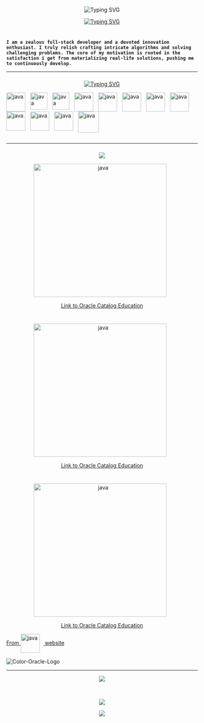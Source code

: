 ###

<!--Code Composer and  Cyber Craftsman.. Code Connoisseur..Cybernetic Craftsman.. Cyber Sculptor ......Full-stack weaver,-->
<!--**`curious individual`**-->

<p align="center">
<img src="https://readme-typing-svg.demolab.com?font=Fira+Code&weight=500&size=30&pause=5000000&random=false&width=435&lines=Mohammad+Yassine+Alami&center=true&vCenter=true" alt="Typing SVG" /></a>
</p>

<p align="center"> <a href="https://github.com/DenverCoder1">
	<img src="https://readme-typing-svg.demolab.com?font=Fira+Code&weight=500&size=30&pause=400&random=false&width=435&lines=Code+Composer..+%E2%99%AA+%E2%8C%98;Cyber+Craftsman..+%F0%9F%9B%A0&font=Fira%20Code&center=true&width=440&height=45&vCenter=true&pause=1000&size=22" alt="Typing SVG" /></a>
</p>

#
###



**`I am a zealous full-stack developer and a devoted innovation enthusiast. I truly relish crafting intricate algorithms and solving challenging problems. The core of my motivation is rooted in the satisfaction i get from materializing real-life solutions, pushing me to continuously develop.`**


<hr>

###

<p align="center">
<a href="https://git.io/typing-svg"><img src="https://readme-typing-svg.demolab.com?font=Fira+Code&weight=300&pause=77777&width=435&lines=Languages+and+Tools&center=true&vCenter=true" alt="Typing SVG" /></a>
</p>

<img align="left" alt="java" width="50px" style="padding-right:10px;" src="https://cdn.jsdelivr.net/gh/devicons/devicon@latest/icons/java/java-original.svg" />

<img align="left" alt="java" width="45px" style="padding-right:10px;" src="https://cdn.jsdelivr.net/gh/devicons/devicon@latest/icons/spring/spring-original.svg" />


<p><img align="left" alt="java" width="45px" style="padding-right:10px;" src="https://github.com/YassineAlami/YassineAlami/assets/40896739/0a3141c8-2dbd-44c9-be42-bab6549ce4cf" alt="spring-boot-logo"></p>


<img align="left" alt="java" width="50px" style="padding-right:10px;"  src="https://cdn.jsdelivr.net/gh/devicons/devicon@latest/icons/angularjs/angularjs-original.svg" />
          
<img align="left" alt="java" width="50px" style="padding-right:10px;" src="https://cdn.jsdelivr.net/gh/devicons/devicon@latest/icons/html5/html5-original.svg" />

<img align="left" alt="java" width="50px" style="padding-right:10px;" src="https://cdn.jsdelivr.net/gh/devicons/devicon@latest/icons/css3/css3-original.svg" />
          
<img align="left" alt="java" width="50px" style="padding-right:10px;" src="https://cdn.jsdelivr.net/gh/devicons/devicon@latest/icons/javascript/javascript-original.svg" />   

<img align="left" alt="java" width="50px" style="padding-right:10px;" src="https://cdn.jsdelivr.net/gh/devicons/devicon@latest/icons/python/python-original.svg" />

<img align="left" alt="java" width="50px" style="padding-right:10px;" src="https://cdn.jsdelivr.net/gh/devicons/devicon@latest/icons/cplusplus/cplusplus-original.svg" />

<img align="left" alt="java" width="50px" style="padding-right:10px;" src="https://cdn.jsdelivr.net/gh/devicons/devicon@latest/icons/csharp/csharp-original.svg" />

<img align="left" alt="java" width="50px" style="padding-right:10px;" src="https://cdn.jsdelivr.net/gh/devicons/devicon@latest/icons/laravel/laravel-original.svg" />          

<p><img align="left" alt="java" width="55px" style="padding-right:10px;"  src="https://github.com/YassineAlami/YassineAlami/assets/40896739/fa9468d5-4417-47a4-a253-f7900a372c8c" alt="pngegg(10)"></p>

<br><br><br><br><br><br><br>
<hr>

###

<p align="center">
<img src="https://readme-typing-svg.demolab.com?font=Fira+Code&pause=70000&random=false&width=435&lines=Certificates&center=true&vCenter=true"</p>



<p align="center" ><img align="center" alt="java" width="350px" style="padding-right:10px;" src="https://github.com/YassineAlami/YassineAlami/assets/40896739/789cd13f-22b3-4a70-b03c-d68801e58052" alt="Oracle Certified Associate, Java SE 8 Programmer_pages-to-jpg-0002"></p>
<p align="center" >
<a href="https://catalog-education.oracle.com/pls/certview/sharebadge?id=3407B705A5F04026D4BE72FF284899CF791586F810D12BE65BDA0CC7BCC88A63">Link to Oracle Catalog Education</a>
</p>

#

<p align="center" ><img align="center" alt="java" width="350px" style="padding-right:10px;" src="https://github.com/YassineAlami/YassineAlami/assets/40896739/59c458f4-4766-48fe-ac49-fcb1bd6615f0" alt="Oracle Cloud Infrastructure 2023 Certified Developer Professional_page-0001"></p>

<p align="center" >
<a href="https://catalog-education.oracle.com/pls/certview/sharebadge?id=0B192800F17228A3BABB8915F7D595688F3019A74C5C267B41FA1A2B9A92F88F">Link to Oracle Catalog Education</a>
</p>



#

<p align="center" ><img align="center" alt="java" width="350px" style="padding-right:10px;" src="https://github.com/YassineAlami/YassineAlami/assets/40896739/10698b41-466f-4736-9204-e3b38757de5d" alt="Oracle Cloud Data Management 2023 Certified Foundations Associate_page-0001"></p>

<p align="center" >
<a href="https://catalog-education.oracle.com/pls/certview/sharebadge?id=C85EF20D8FFE7C071A5E195170765A688DEA4DBD5C9BE6FE72E2BCB244BFBF5C">Link to Oracle Catalog Education</a>
</p>


 <a href="https://catalog-education.oracle.com/pls/certview/sharebadge?id=C85EF20D8FFE7C071A5E195170765A688DEA4DBD5C9BE6FE72E2BCB244BFBF5C" target="_blank">From <img align="center" alt="java" width="50px" style="padding-right:10px;" src="https://github.com/YassineAlami/YassineAlami/assets/40896739/67e84f2f-a850-4f38-bbd4-a4dcb7d2e60e" alt="Color-Oracle-Logo"> website</a> 


<p><img src="https://github.com/YassineAlami/YassineAlami/assets/40896739/67e84f2f-a850-4f38-bbd4-a4dcb7d2e60e" alt="Color-Oracle-Logo"></p>




<hr>

<p align="center">
<img src="https://readme-typing-svg.demolab.com?font=Fira+Code&pause=70000&random=false&width=435&lines=Stats&center=true&vCenter=true"/>	
</p>
<br>


<p align="center"><img src="https://github-readme-stats.vercel.app/api?username=YassineAlami&amp;theme=ambient_gradient&amp;icons=true"</p>


<p align="center"><img src="https://github-readme-stats.vercel.app/api/top-langs/?username=YassineAlami&amp;theme=ambient_gradient&amp;icons=true"></p>


